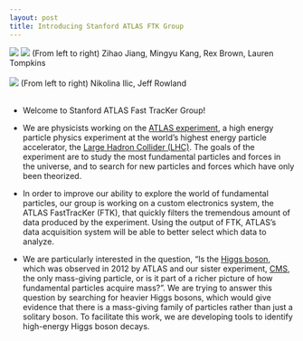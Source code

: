 ```yaml
---
layout: post
title: Introducing Stanford ATLAS FTK Group
---
```


<img src="http://i.imgur.com/Ym4I0EK.png"/> 
<img src="http://i.imgur.com/Vh9TE2p.jpg"/>
(From left to right) Zihao Jiang, Mingyu Kang, Rex Brown, Lauren Tompkins <br> <br>
<img src="http://i.imgur.com/YQcYkVw.jpg"/> 
(From left to right) Nikolina Ilic, Jeff Rowland <br> <br>

* Welcome to Stanford ATLAS Fast TracKer Group!

* We are physicists working on the [ATLAS experiment](http://www.atlas.ch), a high energy particle physics experiment at the world’s highest energy particle accelerator, the [Large Hadron Collider (LHC)](http://home.web.cern.ch/topics/large-hadron-collider). The goals of the experiment are to study the most fundamental particles and forces in the universe, and to search for new particles and forces which have only been theorized. 

* In order to improve our ability to explore the world of fundamental particles, our group is working on a custom electronics system, the ATLAS FastTracKer (FTK), that quickly filters the tremendous amount of data produced by the experiment. Using the output of FTK, ATLAS’s data acquisition system will be able to better select which data to analyze.

* We are particularly interested in the question, “Is the [Higgs boson](http://cms.web.cern.ch), which was observed in 2012 by ATLAS and our sister experiment, [CMS](http://cms.web.cern.ch), the only mass-giving particle, or is it part of a richer picture of how fundamental particles acquire mass?”.  We are trying to answer this question by searching for heavier Higgs bosons, which would give evidence that there is a mass-giving family of particles rather than just a solitary boson. To facilitate this work, we are developing tools to identify high-energy Higgs boson decays. 
